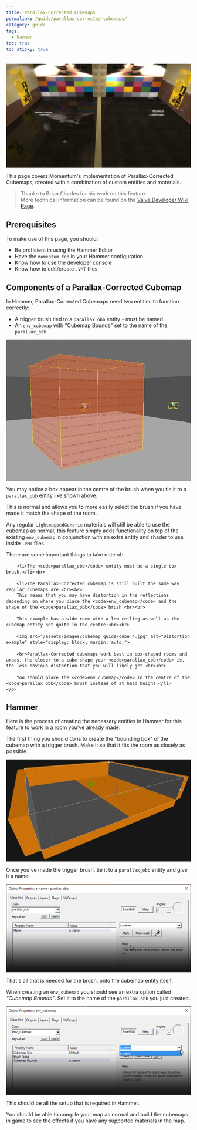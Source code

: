 ```yaml
---
title: Parallax-Corrected Cubemaps
permalink: /guide/parallax-corrected-cubemaps/
category: guide
tags:
  - hammer
toc: true
toc_sticky: true
---
```

<img src="/assets/images/guide_headers/guide_parallax_cubemaps.jpg" alt="Cubemap Guide" style="display: block; margin: auto;">

This page covers Momentum's implementation of Parallax-Corrected Cubemaps, created with a combination of custom entities and materials.    

> Thanks to Brian Charles for his work on this feature.  
> More technical information can be found on the [Valve Developer Wiki Page](https://developer.valvesoftware.com/wiki/Parallax_Corrected_Cubemaps).  

## Prerequisites
To make use of this page, you should:   
- Be proficient in using the Hammer Editor
- Have the `momentum.fgd` in your Hammer configuration
- Know how to use the developer console
- Know how to edit/create `.VMT` files

## Components of a Parallax-Corrected Cubemap
In Hammer, Parallax-Corrected Cubemaps need two entities to function correctly:  
- A trigger brush tied to a `parallax_obb` entity - must be named
- An `env_cubemap` with "Cubemap Bounds" set to the name of the `parallax_obb`

<img src="/assets/images/cubemap_guide/cube_0.jpg" alt="Entities in Hammer" style="display: block; margin: auto;">

<div class="note info">
    <p>
        You may notice a box appear in the centre of the brush when you tie it to a <code>parallax_obb</code> entity like shown above.</p><p>This is normal and allows you to more easily select the brush if you have made it match the shape of the room.
    </p>
</div>

Any regular `LightmappedGeneric` materials will still be able to use the cubemap as normal, this feature simply adds functionality on top of the existing `env_cubemap` in conjunction with an extra entity and shader to use inside `.VMT` files.

<div class="note warning">
    <p>
        There are some important things to take note of:
		
		<li>The <code>parallax_obb</code> entity must be a single box brush.</li><br>
		
		<li>The Parallax-Corrected cubemap is still built the same way regular cubemaps are.<br><br>
		This means that you may have distortion in the reflections depending on where you place the <code>env_cubemap</code> and the shape of the <code>parallax_obb</code> brush.<br><br>
		
		This example has a wide room with a low ceiling as well as the cubemap entity not quite in the centre:<br><br>
		
		<img src="/assets/images/cubemap_guide/cube_4.jpg" alt="Distortion example" style="display: block; margin: auto;">

		<br>Parallax-Corrected cubemaps work best in box-shaped rooms and areas, the closer to a cube shape your <code>parallax_obb</code> is, the less obvious distortion that you will likely get.<br><br>
		
		You should place the <code>env_cubemap</code> in the centre of the <code>parallax_obb</code> brush instead of at head height.</li>	
    </p>
</div>

## Hammer
Here is the process of creating the necessary entities in Hammer for this feature to work in a room you've already made.  

The first thing you should do is to create the "bounding box" of the cubemap with a trigger brush. Make it so that it fits the room as closely as possible.  

<img src="/assets/images/cubemap_guide/cube_2.jpg" alt="Brush creation" style="display: block; margin: auto;">

Once you've made the trigger brush, tie it to a `parallax_obb` entity and give it a name:

<img src="/assets/images/cubemap_guide/cube_3.png" alt="Brush entity dialog" style="display: block; margin: auto;">

That's all that is needed for the brush, onto the cubemap entity itself.

When creating an `env_cubemap` you should see an extra option called *"Cubemap Bounds"*. Set it to the name of the `parallax_obb` you just created.

<img src="/assets/images/cubemap_guide/cube_1.png" alt="Cubemap entity" style="display: block; margin: auto;">

This should be all the setup that is required in Hammer.  

You should be able to compile your map as normal and build the cubemaps in game to see the effects if you have any supported materials in the map.  
